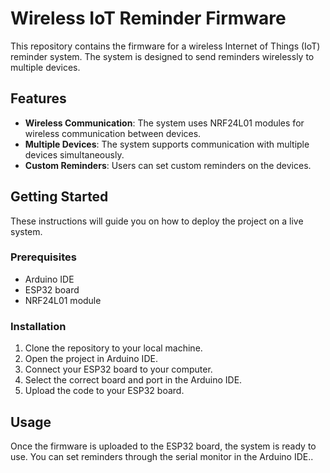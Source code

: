 # Wireless IoT Reminder Firmware

This repository contains the firmware for a wireless Internet of Things (IoT) reminder system. The system is designed to send reminders wirelessly to multiple devices.

## Features

- **Wireless Communication**: The system uses NRF24L01 modules for wireless communication between devices.
- **Multiple Devices**: The system supports communication with multiple devices simultaneously.
- **Custom Reminders**: Users can set custom reminders on the devices.

## Getting Started

These instructions will guide you on how to deploy the project on a live system.

### Prerequisites

- Arduino IDE
- ESP32 board
- NRF24L01 module

### Installation

1. Clone the repository to your local machine.
2. Open the project in Arduino IDE.
3. Connect your ESP32 board to your computer.
4. Select the correct board and port in the Arduino IDE.
5. Upload the code to your ESP32 board.

## Usage

Once the firmware is uploaded to the ESP32 board, the system is ready to use. You can set reminders through the serial monitor in the Arduino IDE..